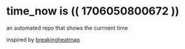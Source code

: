# time_now is (( 1706050800672 ))

an automated repo that shows the currnent time

inspired by [breakingheatmap](https://github.com/breakingheatmap/breakingheatmap)